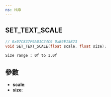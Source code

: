 ```yaml
---
ns: HUD
---
```

## SET_TEXT_SCALE

```c
// 0x07C837F9A01C34C9 0xB6E15B23
void SET_TEXT_SCALE(float scale, float size);
```

```
Size range : 0f to 1.0f  
```

## 參數
* **scale**: 
* **size**: 

